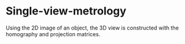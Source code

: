 # Single-view-metrology
Using the 2D image of an object, the 3D view is constructed with the homography and projection matrices.
